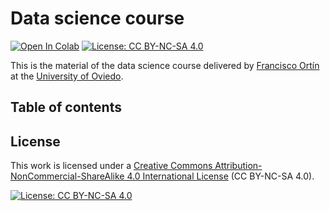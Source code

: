 # Data science course

[![Open In Colab](https://colab.research.google.com/assets/colab-badge.svg)](https://colab.research.google.com/github/francisco-ortin/data-science-course/blob/main/statistics/colab.ipynb)
[![License: CC BY-NC-SA 4.0](https://img.shields.io/badge/License-CC%20BY--NC--SA%204.0-lightgrey.svg)](https://creativecommons.org/licenses/by-nc-sa/4.0/)

This is the material of the data science course delivered by [Francisco Ortín](https://www.reflection.uniovi.es/ortin/) 
at the [University of Oviedo](https://www.uniovi.es).

## Table of contents
 
## License

This work is licensed under a [Creative Commons Attribution-NonCommercial-ShareAlike 4.0 International License](LICENSE) (CC BY-NC-SA 4.0).

[![License: CC BY-NC-SA 4.0](https://mirrors.creativecommons.org/presskit/buttons/88x31/svg/by-nc-sa.svg)](LICENSE)
